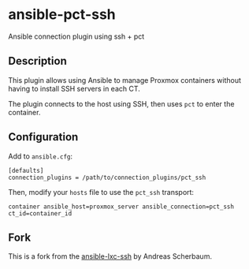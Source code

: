 # ansible-pct-ssh

Ansible connection plugin using ssh + pct

## Description

This plugin allows using Ansible to manage Proxmox containers without having to install
SSH servers in each CT.

The plugin connects to the host using SSH, then uses `pct` to enter the container.

## Configuration

Add to `ansible.cfg`:
```
[defaults]
connection_plugins = /path/to/connection_plugins/pct_ssh
```

Then, modify your `hosts` file to use the `pct_ssh` transport:
```
container ansible_host=proxmox_server ansible_connection=pct_ssh ct_id=container_id
```

## Fork

This is a fork from the [ansible-lxc-ssh](https://github.com/andreasscherbaum/ansible-lxc-ssh)
by Andreas Scherbaum.
